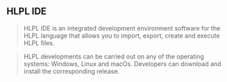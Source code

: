 ## HLPL IDE
>HLPL IDE is an integrated development environment software for the HLPL language that allows you to import, export, create and execute HLPL files.

>HLPL developments can be carried out on any of the operating systems: Windows, Linux and macOs. Developers can download and install the corresponding release.

